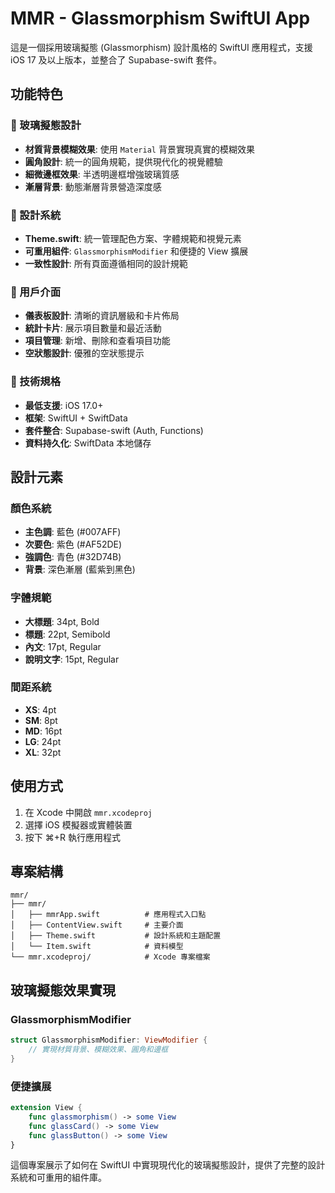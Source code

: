 # MMR - Glassmorphism SwiftUI App

這是一個採用玻璃擬態 (Glassmorphism) 設計風格的 SwiftUI 應用程式，支援 iOS 17 及以上版本，並整合了 Supabase-swift 套件。

## 功能特色

### 🎨 玻璃擬態設計
- **材質背景模糊效果**: 使用 `Material` 背景實現真實的模糊效果
- **圓角設計**: 統一的圓角規範，提供現代化的視覺體驗
- **細微邊框效果**: 半透明邊框增強玻璃質感
- **漸層背景**: 動態漸層背景營造深度感

### 🎯 設計系統
- **Theme.swift**: 統一管理配色方案、字體規範和視覺元素
- **可重用組件**: `GlassmorphismModifier` 和便捷的 View 擴展
- **一致性設計**: 所有頁面遵循相同的設計規範

### 📱 用戶介面
- **儀表板設計**: 清晰的資訊層級和卡片佈局
- **統計卡片**: 展示項目數量和最近活動
- **項目管理**: 新增、刪除和查看項目功能
- **空狀態設計**: 優雅的空狀態提示

### 🔧 技術規格
- **最低支援**: iOS 17.0+
- **框架**: SwiftUI + SwiftData
- **套件整合**: Supabase-swift (Auth, Functions)
- **資料持久化**: SwiftData 本地儲存

## 設計元素

### 顏色系統
- **主色調**: 藍色 (#007AFF)
- **次要色**: 紫色 (#AF52DE)
- **強調色**: 青色 (#32D74B)
- **背景**: 深色漸層 (藍紫到黑色)

### 字體規範
- **大標題**: 34pt, Bold
- **標題**: 22pt, Semibold
- **內文**: 17pt, Regular
- **說明文字**: 15pt, Regular

### 間距系統
- **XS**: 4pt
- **SM**: 8pt
- **MD**: 16pt
- **LG**: 24pt
- **XL**: 32pt

## 使用方式

1. 在 Xcode 中開啟 `mmr.xcodeproj`
2. 選擇 iOS 模擬器或實體裝置
3. 按下 ⌘+R 執行應用程式

## 專案結構

```
mmr/
├── mmr/
│   ├── mmrApp.swift          # 應用程式入口點
│   ├── ContentView.swift     # 主要介面
│   ├── Theme.swift           # 設計系統和主題配置
│   └── Item.swift            # 資料模型
└── mmr.xcodeproj/            # Xcode 專案檔案
```

## 玻璃擬態效果實現

### GlassmorphismModifier
```swift
struct GlassmorphismModifier: ViewModifier {
    // 實現材質背景、模糊效果、圓角和邊框
}
```

### 便捷擴展
```swift
extension View {
    func glassmorphism() -> some View
    func glassCard() -> some View
    func glassButton() -> some View
}
```

這個專案展示了如何在 SwiftUI 中實現現代化的玻璃擬態設計，提供了完整的設計系統和可重用的組件庫。